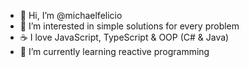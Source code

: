 - 👋 Hi, I’m @michaelfelicio
- 👀 I’m interested in simple solutions for every problem
- :coffee: I love JavaScript, TypeScript & OOP (C# & Java)
- 🌱 I’m currently learning reactive programming
